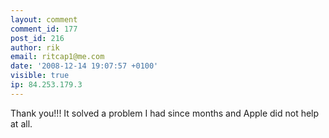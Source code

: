 ```yaml
---
layout: comment
comment_id: 177
post_id: 216
author: rik
email: ritcap1@me.com
date: '2008-12-14 19:07:57 +0100'
visible: true
ip: 84.253.179.3
---
```

Thank you!!! It solved a problem I had since months and Apple did not help at all. 
